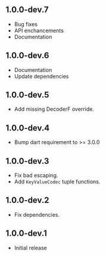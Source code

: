## 1.0.0-dev.7

- Bug fixes
- API enchancements
- Documentation

## 1.0.0-dev.6

- Documentation
- Update dependencies

## 1.0.0-dev.5

- Add missing DecoderF override.

## 1.0.0-dev.4

- Bump dart requirement to >= 3.0.0

## 1.0.0-dev.3

- Fix bad escaping.
- Add `KeyValueCodec` tuple functions.

## 1.0.0-dev.2

- Fix dependencies.

## 1.0.0-dev.1

- Initial release